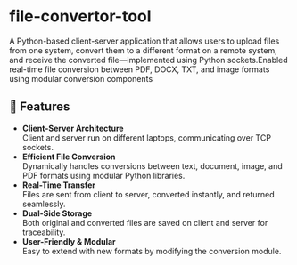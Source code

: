 # file-convertor-tool
A Python-based client-server application that allows users to upload files from one system, convert them to a different format on a remote system, and receive the converted file—implemented using Python sockets.Enabled real-time file conversion between PDF, DOCX, TXT, and image formats using modular conversion components
## 🚀 Features
- **Client-Server Architecture**  
  Client and server run on different laptops, communicating over TCP sockets.
- **Efficient File Conversion**  
  Dynamically handles conversions between text, document, image, and PDF formats using modular Python libraries.
- **Real-Time Transfer**  
  Files are sent from client to server, converted instantly, and returned seamlessly.
- **Dual-Side Storage**  
  Both original and converted files are saved on client and server for traceability.
- **User-Friendly & Modular**  
  Easy to extend with new formats by modifying the conversion module.



